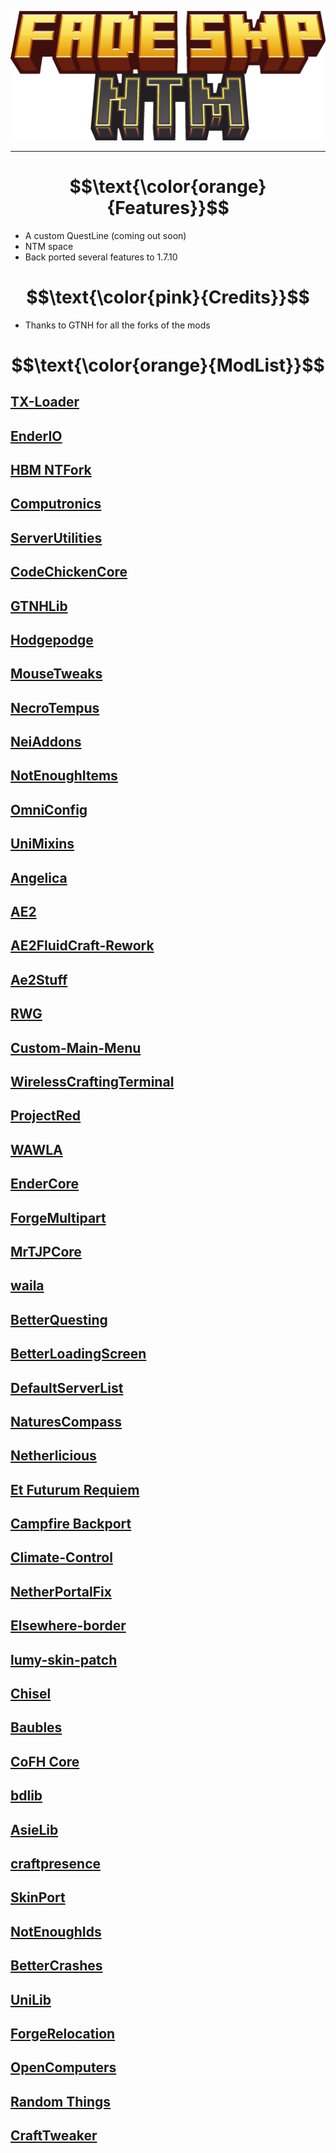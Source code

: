 <p align="center"><img src="/logo512x210.png" alt="Change the link in img src of readme to proper logo | FadeSMP"></p>

---

# $$\text{\color{orange}{Features}}$$
* A custom QuestLine (coming out soon)
* NTM space
* Back ported several features to 1.7.10

# $$\text{\color{pink}{Credits}}$$

* Thanks to GTNH for all the forks of the mods

# $$\text{\color{orange}{ModList}}$$

## [TX-Loader](https://github.com/GTNewHorizons/TX-Loader/releases)
## [EnderIO](https://github.com/GTNewHorizons/EnderIO/releases)
## [HBM NTFork](https://github.com/JameH2/Hbm-s-Nuclear-Tech-GIT)
## [Computronics](https://github.com/GTNewHorizons/Computronics/releases)
## [ServerUtilities ](https://github.com/GTNewHorizons/ServerUtilities/releases)
## [CodeChickenCore ](https://github.com/GTNewHorizons/CodeChickenCore/releases)
## [GTNHLib](https://github.com/GTNewHorizons/GTNHLib/releases)
## [Hodgepodge](https://github.com/GTNewHorizons/Hodgepodge/releases) 
## [MouseTweaks](https://github.com/GTNewHorizons/MouseTweaks/releases)
## [NecroTempus](https://github.com/CrucibleMC/NecroTempus) 
## [NeiAddons](https://github.com/GTNewHorizons/neiaddons/releases)
## [NotEnoughItems](https://github.com/GTNewHorizons/NotEnoughItems/releases)
## [OmniConfig](https://github.com/CrucibleMC/Omniconfig/releases) 
## [UniMixins](https://github.com/LegacyModdingMC/UniMixins/releases)
## [Angelica](https://github.com/GTNewHorizons/Angelica/releases) 
## [AE2](https://github.com/GTNewHorizons/Applied-Energistics-2-Unofficial/releases)
## [AE2FluidCraft-Rework](https://github.com/GTNewHorizons/AE2FluidCraft-Rework/releases)
## [Ae2Stuff](https://github.com/GTNewHorizons/ae2stuff/releases)
## [RWG](https://github.com/GTNewHorizons/Realistic-World-Gen/releases) 
## [Custom-Main-Menu](https://github.com/GTNewHorizons/Custom-Main-Menu)
## [WirelessCraftingTerminal](https://github.com/GTNewHorizons/WirelessCraftingTerminal)
## [ProjectRed](https://github.com/GTNewHorizons/ProjectRed)
## [WAWLA](https://github.com/GTNewHorizons/WAWLA/releases)
## [EnderCore](https://github.com/GTNewHorizons/EnderCore/releases)
## [ForgeMultipart](https://github.com/GTNewHorizons/ForgeMultipart/releases)
## [MrTJPCore](https://github.com/GTNewHorizons/MrTJPCore/releases)
## [waila](https://github.com/GTNewHorizons/waila/releases)
## [BetterQuesting](https://github.com/GTNewHorizons/BetterQuesting/releases)
## [BetterLoadingScreen](https://github.com/GTNewHorizons/BetterLoadingScreen/releases)
## [DefaultServerList](https://github.com/GTNewHorizons/DefaultServerList/releases)
## [NaturesCompass](https://github.com/GTNewHorizons/NaturesCompass/releases)
## [Netherlicious](https://www.curseforge.com/minecraft/mc-mods/netherlicious)
## [Et Futurum Requiem](https://www.curseforge.com/minecraft/mc-mods/et-futurum-requiem)
## [Campfire Backport](https://www.curseforge.com/minecraft/mc-mods/campfire-backport)
## [Climate-Control](https://github.com/GTNewHorizons/Climate-Control/releases)
## [NetherPortalFix](https://github.com/GTNewHorizons/NetherPortalFix)
## [Elsewhere-border ](https://www.curseforge.com/minecraft/mc-mods/elsewhere-border)
## [lumy-skin-patch](https://www.curseforge.com/minecraft/mc-mods/lumy-skin-patch)
## [Chisel](https://github.com/GTNewHorizons/Chisel/releases)
## [Baubles](https://github.com/GTNewHorizons/Baubles/releases)
## [CoFH Core](https://www.curseforge.com/minecraft/mc-mods/cofh-core/files/all?page=1&pageSize=20&version=1.7.10)
## [bdlib](https://github.com/GTNewHorizons/bdlib/releases)
## [AsieLib](https://github.com/GTNewHorizons/AsieLib/releases)
## [craftpresence](https://www.curseforge.com/minecraft/mc-mods/craftpresence/files/all?page=1&pageSize=20&version=1.7.10)
## [SkinPort](https://www.curseforge.com/minecraft/mc-mods/skinport/files/all?page=1&pageSize=20)
## [NotEnoughIds](https://github.com/GTNewHorizons/NotEnoughIds/releases)
## [BetterCrashes](https://github.com/GTNewHorizons/BetterCrashes/releases)
## [UniLib](https://www.curseforge.com/minecraft/mc-mods/unilib/files/all?page=1&pageSize=20&version=1.7.10)
## [ForgeRelocation](https://github.com/GTNewHorizons/ForgeRelocation/releases)
## [OpenComputers](https://github.com/GTNewHorizons/OpenComputers)
## [Random Things](https://github.com/GTNewHorizons/Random-Things/releases)
## [CraftTweaker](https://github.com/GTNewHorizons/CraftTweaker)
